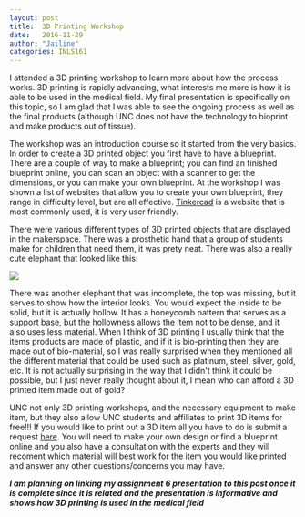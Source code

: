 ```yaml
---
layout: post
title:  3D Printing Workshop
date:   2016-11-29 
author: "Jailine"
categories: INLS161
---
```


I attended a 3D printing workshop to learn more about how the process works. 3D printing is rapidly advancing, what interests me more is how it is able to be used in the medical field. My final presentation is specifically on this topic, so I am glad that I was able to see the ongoing process as well as the final products (although UNC does not have the technology to bioprint and make products out of tissue).  

The workshop was an introduction course so it started from the very basics.  In order to create a 3D printed object you first have to have a blueprint. There are a couple of way to make a blueprint; you can find an finished blueprint online, you can scan an object with a scanner to get the dimensions, or you can make your own blueprint. At the workshop I was shown a list of websites that allow you to create your own blueprint, they range in difficulty level, but are all effective. [Tinkercad](https://www.tinkercad.com) is a website that is most commonly used, it is very user friendly.  

There were various different types of 3D printed objects that are displayed in the makerspace.  There was a prosthetic hand that a group of students make for children that need them, it was prety neat.  There was also a really cute elephant that looked like this:

![](https://encrypted-tbn0.gstatic.com/images?q=tbn:ANd9GcSl9deEjY0vg7JMvl0j745tLQWXGxANMYSl7y_PI0ddhcVEmcDryQ)  

There was another elephant that was incomplete, the top was missing, but it serves to show how the interior looks. You would expect the inside to be solid, but it is actually hollow.  It has a honeycomb pattern that serves as a support base, but the hollowness allows the item not to be dense, and it also uses less material.  When I think of 3D printing I usually think that the items products are made of plastic, and if it is bio-printing then they are made out of bio-material, so I was really surprised when they mentioned all the different material that could be used such as platinum, steel, silver, gold, etc. It is not actually surprising in the way that I didn't think it could be possible, but I just never really thought about it, I mean who can afford a 3D printed item made out of gold?  

UNC not only 3D printing workshops, and the necessary equipment to make item, but they also allow UNC students and affiliates to print 3D items for free!!! If you would like to print out a 3D item all you have to do is submit a request [here](https://docs.google.com/forms/d/e/1FAIpQLScfWHSCBVDBoW5cc4iUqbcAqyu-GCS1sGZzdG3J4QtRXMuu-g/viewform).  You will need to make your own design or find a blueprint online and you also have a consultation with the experts and they will recoment which material will best work for the item you would like printed and answer any other questions/concerns you may have.  

***I am planning on linking my assignment 6 presentation to this post once it is complete since it is related and the presentation is informative and shows how 3D printing is used in the medical field***